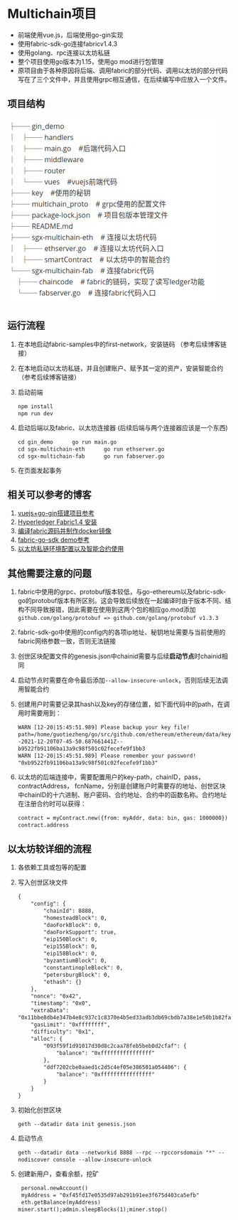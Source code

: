 # Multichain项目

* 前端使用vue.js，后端使用go-gin实现
* 使用fabric-sdk-go连接fabricv1.4.3
* 使用golang、rpc连接以太坊私链
* 整个项目使用go版本为1.15，使用go mod进行包管理
* 原项目由于各种原因将后端、调用fabric的部分代码、调用以太坊的部分代码写在了三个文件中，并且使用grpc相互通信，在后续编写中应放入一个文件。

## 项目结构

![](./img/projectTree.png)

## 运行流程

1. 在本地启动fabric-samples中的first-network，安装链码 （参考后续博客链接）

2. 在本地启动以太坊私链，并且创建账户、赋予其一定的资产，安装智能合约（参考后续博客链接）

3. 启动前端

   ```
   npm install
   npm run dev
   ```

4. 启动后端以及fabric、以太坊连接器 (后续后端与两个连接器应该是一个东西)

   ```
   cd gin_demo      go run main.go
   cd sgx-multichain-eth      go run ethserver.go
   cd sgx-multichain-fab      go run fabserver.go
   ```

5. 在页面发起事务

## 相关可以参考的博客

1. [vuejs+go-gin搭建项目参考](http://www.webkf.net/article/64/107084.html)
2. [Hyperledger Fabric1.4 安装](https://www.cnblogs.com/zongmin/p/11635686.html)
3. [编译fabric源码并制作docker镜像](https://www.cnblogs.com/gyyyl/p/12624161.html)
4. [fabric-go-sdk demo参考](https://github.com/Shitaibin/fabric-sdk-go-sample)
5. [以太坊私链环境配置以及智能合约使用](https://blog.csdn.net/xun6838/article/details/83721507#t5)


## 其他需要注意的问题

1. fabric中使用的grpc、protobuf版本较低，与go-ethereum以及fabric-sdk-go的protobuf版本有所区别。这会导致后续放在一起编译时由于版本不同、结构不同导致报错，因此需要在使用到这两个包的相应go.mod添加`github.com/golang/protobuf => github.com/golang/protobuf v1.3.3`

2. fabric-sdk-go中使用的config内的各项ip地址、秘钥地址需要与当前使用的fabric网络参数一致，否则无法链接

3. 创世区块配置文件的genesis.json中chainid需要与后续**启动节点**时chainid相同

4. 启动节点时需要在命令最后添加`--allow-insecure-unlock`，否则后续无法调用智能合约

5. 创建用户时需要记录其hash以及key的存储位置，如下面代码中的path，在调用时需要用到：

   ```
   WARN [12-20|15:45:51.989] Please backup your key file!             path=/home/guotiezheng/go/src/github.com/ethereum/ethereum/data/keystore/UTC--2021-12-20T07-45-50.687661441Z--b9522fb91106ba13a9c98f501c02fecefe9f1bb3
   WARN [12-20|15:45:51.989] Please remember your password! 
   "0xb9522fb91106ba13a9c98f501c02fecefe9f1bb3"
   ```
6. 以太坊的后端连接中，需要配置用户的key-path，chainID，pass，contractAddress， fcnName，分别是创建账户时需要存的地址、创世区块中chainID的十六进制、账户密码、合约地址、合约中的函数名称。合约地址在注册合约时可以获得：

   ```
   contract = myContract.new({from: myAddr, data: bin, gas: 1000000})
   contract.address
   ```

## 以太坊较详细的流程

1. 各依赖工具或包等的配置

2. 写入创世区块文件

   ```
   {
       "config": {
           "chainId": 8888,
           "homesteadBlock": 0,
           "daoForkBlock": 0,
           "daoForkSupport": true,
           "eip150Block": 0,
           "eip155Block": 0,
           "eip158Block": 0,
           "byzantiumBlock": 0,
           "constantinopleBlock": 0,
           "petersburgBlock": 0,
           "ethash": {}
       },
       "nonce": "0x42",
       "timestamp": "0x0",
       "extraData": "0x11bbe8db4e347b4e8c937c1c8370e4b5ed33adb3db69cbdb7a38e1e50b1b82fa",
       "gasLimit": "0xffffffff",
       "difficulty": "0x1",
       "alloc": {
           "093f59f1d91017d30d8c2caa78feb5beb0d2cfaf": {
               "balance": "0xffffffffffffffff"
           },
           "ddf7202cbe0aaed1c2d5c4ef05e386501a054406": {
               "balance": "0xffffffffffffffff"
           }
       }
   }
   ```

3. 初始化创世区块

   ```
   geth --datadir data init genesis.json
   ```

4. 启动节点

   ```
   geth --datadir data --networkid 8888 --rpc --rpccorsdomain "*" --nodiscover console --allow-insecure-unlock
   ```

5. 创建新用户，查看余额，挖矿

   ```
    personal.newAccount()
    myAddress = "0xf45fd17e0535d97ab291b91ee3f675d403ca5efb"
    eth.getBalance(myAddress)
   miner.start();admin.sleepBlocks(1);miner.stop()
   ```